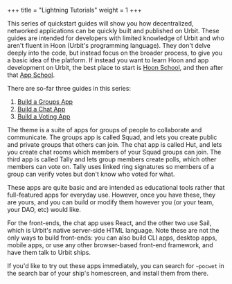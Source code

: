 +++
title = "Lightning Tutorials"
weight = 1
+++

This series of quickstart guides will show you how decentralized, networked
applications can be quickly built and published on Urbit. These guides are
intended for developers with limited knowledge of Urbit and who aren't fluent in
Hoon (Urbit's programming language). They don't delve deeply into the code, but
instead focus on the broader process, to give you a basic idea of the platform.
If instead you want to learn Hoon and app development on Urbit, the best place
to start is [Hoon School](/courses/hoon-school), and then after that
[App School](/courses/app-school).

There are so-far three guides in this series:

1. [Build a Groups App](/userspace/apps/examples/quickstart/groups-guide)
2. [Build a Chat App](/userspace/apps/examples/quickstart/chat-guide)
3. [Build a Voting App](/userspace/apps/examples/quickstart/voting-guide)

The theme is a suite of apps for groups of people to collaborate and
communicate. The groups app is called Squad, and lets you create public and
private groups that others can join. The chat app is called Hut, and lets you
create chat rooms which members of your Squad groups can join. The third app is
called Tally and lets group members create polls, which other members can vote
on. Tally uses linked ring signatures so members of a group can verify votes but
don't know who voted for what.

These apps are quite basic and are intended as educational tools rather that
full-featured apps for everyday use. However, once you have these, they are
yours, and you can build or modify them however you (or your team, your DAO,
etc) would like.

For the front-ends, the chat app uses React, and the other two
use Sail, which is Urbit's native server-side HTML language. Note these are not
the only ways to build front-ends: you can also build CLI apps, desktop apps,
mobile apps, or use any other browser-based front-end framework, and have them
talk to Urbit ships.

If you'd like to try out these apps immediately, you can search for `~pocwet` in
the search bar of your ship's homescreen, and install them from there.

